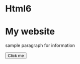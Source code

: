 # Html6
<!DOCTYPE html>
<html lang="en">
<head>
    <meta charset="UTF-8">
    <meta name="viewport" content="width=device-width, initial-scale=1.0">
    <title>Document</title>
    <link rel="stylesheet" href="regstyle.css">
</head>
<body>
    <h1 id="main-heading">My website</h1>
    <p id="intro">sample paragraph for information</p>
    <button id="unique-btn">Click me</button>

</body>
</html>
